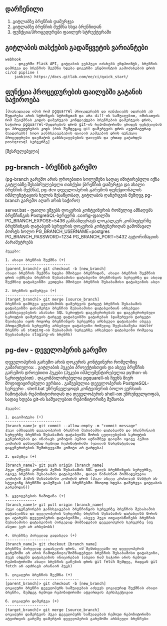 დარჩენილი
-----------------------
1. გიტლაბზე ბრენჩის დამერჯვა
2. გიტლაბზე ბრენჩის შექმნა სხვა ბრენჩიდან
3. ფუნქცია/პროცედურები ფაილურ სტრუქტურაში


გიტლაბის თასქების გადაწყვეტის ვარიანტები
--------------------------------    
    webhook
        . დოკერში Flask API, გიტლაბის ვებჰუკი იძახებს ენდპოინტს, ბრენჩის დამრჯვა და ბრენჩის შექმნა ხდება დოკერში ენდპოინტის გამოძახების დროს
    ci/cd pipline (
        jankins) https://docs.gitlab.com/ee/ci/quick_start/

ფუნქცია პროცედურების ფაილებში გატანის საჭიროება
---------------------------------
    [მიუხედავად იმის რომ pgquarrel პროცედურებს და ფუნქციებს ადარებს ეს შედარება არის სტრინგის სტრინგთან და არა diff-ის საშუალებით, იმისათვის რომ შეიქმნას კოდის დამერჯვის კონფლიქტები ბრენჩების დამერჯვის დროს, საჭიროა pgquarrel-შედარების დროს git-ის რეპოზიტორიში ყრიდეს ფუნქციების და პროცედურების კოდს (რის შემდეგაც git დამერჯვის დროს ავტომატურად შეადარებს) ხოლო განსხვავებების ფაილის გაშვების დროს ფუნქცია პროცედურები დაემატოს განსხვავებების ფაილებს და ერთად გატარდეს postgresql სერვერზე]


[შესრულებული]

pg-branch - ბრენჩის გარემო
----------------------
(pg-branch გარემო არის დროებითი სოლუშენი სადაც იმიტირებული იქნა გიტლაბზე შესასრულებელი თასქები [ბრენჩის დამერჯვა და ახალი ბრენჩის შექმნა], pg-dev დეველოპერის გარემოს ფუნქციონალის იმპლენეტაციის ხელის შესაწყობად, გიტლაბის დანერგვის შემდეგ pg-branch გარემო აღარ არის საჭირო)

server.bat - ფაილი უშვებს დოკერის კონტეინერის რომელიც ამზადებს ბრენჩინგის PostgreSQL-სერვერს
.config-ფაილში PG_BRANCH_EXPOSE=5436 განსაზღვრავს ლოკალკურ კომპიუტერზე ბრენჩინგის დატაბეიზ სერვერის დოკერის კონტენერიდან გამომავალ პორტს ხოლო PG_BRANCH_USERNAME=postgres PG_BRANCH_PASSWORD=1234 PG_BRANCH_PORT=5432 ავტორიზაციის პარამეტრებს

    ჰუკები:

    1. ახალი ბრენჩის შექმნა (+)
    -----------------------------
    [parent_branch]> git checkout -b [new_branch]
    ახალი ბრენჩის შექმნა ხდება მშობელი ბრენჩიდან, ახალი ბრენჩის შექმნის დროს იქმნება ბრენჩის შესაბამისი დატაბეიზი ბრენჩინგის სერვერზე და ახლად შექმნილ დატაბეიზში კეთდება მშობელი ბრენჩის შესაბამისი დატაბეიზის ასლი

    2. ბრენჩის დამერჯვა (+)
    --------------------------
    [target_branch]> git merge [source_branch]
    ბრენჩის დამრჯვა გულისხმობს დამერჯვის ტარგეტ ბრენჩის შესაბამის დატაბეიზში დასამერჯი ბრენჩის შესაბამისი დატაბეიზთან არსებული განსხვავებების ასასახი SQL სკრიფტის დაგენერირებას და დაგენერირებული სკრიფტის დამერჯვის ტარგეტ დატაბეიზში გატარებას (დამერჯვის ტარგეტი შეიძლება იყოს როგორც ბრენჩინგის სერვერზე არსბეული დატაბეიზი ასევე პროდაქშენის სერვერზე არსებული დატაბეიზი რომელიც შეესაბამება master ბრენჩს ან staging-ის შესაბამის სერვერზე არსებული დატაბეიზი რომელიც შეესაბამება staging-ის ბრენჩს) 


pg-dev - დეველოპერის გარემო
--------------------------------
დეველოპერის გარემო არის დოკერის კონტეინერი რომელშიც გამართულია:
. გიტლაბის ჰუკები პროექტისთვის და ასევე ბრენჩის გარემოს დროებითი ჰუკები (ჰუკები იმპლემენტირებულია python-ის სკრიფტებით)
. დაკომპილირებულია pgquarell-ის ჩვენს მიერ მოდიფიცირებული ვერსია
. გაშვებულია დეველოპერის PostgreSQL-სერვერი
. shell.bat უზრუნველყოფს კონტეინერის ბოლო ვერსიის ჩამოტანას რეპოზიტორიდან და დეველოპერის shell-ით უზრუნველყოფას, სადაც ხდება git-ის საშუალებით რეპოზიტორიზე მუშაობა


    ჰუკები:

    1. დაკომიტება (+)
    -------------------------
    [branch_name]> git commit --allow-empty -m "commit message"
    ჰუკი ამზადებს დეველოპერის ბრენჩის შესაბამსი დატაბეიზს და ბრენჩინგის სერვერზე ბრენჩის შესაბამის დატაბეიზს შორის ცვლილებების სკრიფტის გენერირებას და ინახავს კომიტის ჰეშით აღნიშნულ ფაილში იგივე ჰეშით კომიტის დასაფუშად რემოუთ რეპოზიტორიში (ფაილის წარუმატებლად დაგენერირების შემთხვევაში კომიტი არ ტარდება)

    2. დაპუშვა (+)
    --------------------
    [branch_name]> git push origin [branch_name]
    ჰუკი უშვებს კომიტის ჰეშის შესაბამის SQL ფაილს ბრენჩინგის სერვერზე, იგივე ბრენჩის შესაბამის დატაბეიზში, ფაილი წინასწარ მომზადებულია კომიტის ჰეშის შესაბამისი კომიტის დროს (ჰუკი ასევე კრძალავს მასტერ ან სტეიჯინგ ბრენჩში დაპუშვას (ამ ბრენჩებში მხოლოდ ხდება დამერჯვა გიტლაბის გარემოდან))

    3. ცვლილებების ჩამოტანა (+)
    --------------
    [branch_name]> git pull origin [branch_name]
    ჰუკი აგენერირებს განსხვავებას ბრენჩინგის სერვერზე ბრენჩის შესაბამის დატაბეიზსა და დეველოპერის სერვერზე ბრენჩის შესაბამის დატაბეიზს შორის და ატარებს დეველოპერის დატაბეიზში, ასევე ჰუკი ითვალისწინებს ბრენჩის შესაბამისი დატაბეიზის პირველად მომზადებას დეველოპერის სერვერზე (თუ ასეთი ჯერ არ არსებობს)

    4. ბრენჩზე პირველად გადასვლა (+)
    --------------------
    [branch_name]> git checkout [branch_name]
    ბრენჩზე პირველად გადასვლის დროს, იმ შემთხვევაში თუ დეველოპერის გარემოში არ არის ჩამოტანილი/მომზადებული ბრენჩის შესაბამისი დატაბეიზი, ჰუკს ახდენს დატაბეიზის ინიცირებას (ასეთი რამ საჭირო არის რემოუთ რეპოზიტორიში ახალი ბრენჩის გაჩენის დროს git fetch შემდეგ, რადგან git fetch არ აღძრავს არანაირ ჰუკს)

    5. ლოკალური ბრენჩის შექმნა (+)
    ---------------------------------
    [parent_branch]> git checkout -b [new_branch]
    ლოკალური ბრენჩი დეველოპერს საშუალებას აძლევს ლოკალურად შექმნას ახალი ბრენჩი, შემდეგ რემოუთ რეპოზიტორიში ატვირთვის პერსპექტივით

    6. ლოკალური დამერჯვა (+)
    -------------------
    [target_branch]> git merge [source_branch]
    ლოკალური დამერჯვის ჰუკი დეველოპერს საშუალებას რემოუთ რეპოზიტორიში ატვირთვის გარეშე დამერჯოს დეველოპერის გარემოში არსბეული ბრენჩები 
